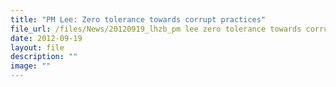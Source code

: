 ```yaml
---
title: "PM Lee: Zero tolerance towards corrupt practices"
file_url: /files/News/20120919_lhzb_pm lee zero tolerance towards corrupt practices.pdf
date: 2012-09-19
layout: file
description: ""
image: ""
---
```

